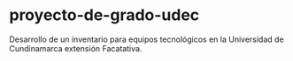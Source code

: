 # proyecto-de-grado-udec
Desarrollo de un inventario para equipos tecnológicos en la Universidad de Cundinamarca extensión Facatativa.
